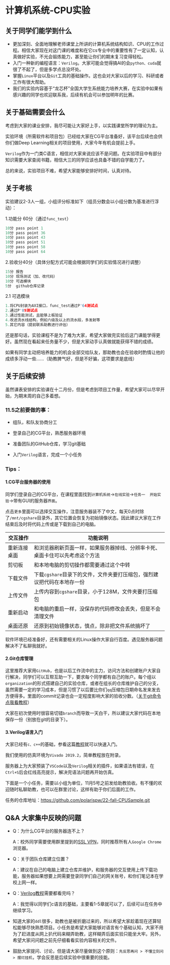 # 计算机系统-CPU实验

## 关于同学们能学到什么

- 更加深刻、全面地理解老师课堂上所讲的计算机系统结构知识、CPU的工作过程。相信大家现在对这门课的难度和在它cs专业中的重要性有了一定认知，认真做好实验，不光会锻炼能力，甚至能让你们的期末复习变得轻松。
- 入门一种新的编程语言：`Verilog`。大家可能会觉得搞AI的会`python、cuda`就很了不起了，但是多学点总没坏处。
- 掌握`Linux`平台以及`Git`工具的基础操作。这也会对大家以后的学习、科研或者工作有很大帮助。
- 我们的实验内容基于“龙芯杯”全国大学生系统能力培养大赛，在实验中如果有感兴趣的同学也欢迎联系我，后续有机会可以参加明年的比赛。

## 关于基础需要会什么

考虑到大家的课业安排，我尽可能让大家好上手，以实践课堂所学的理论为主。

实验环境（所需软件和项目包）已经给大家在CG平台准备好，该平台后续也会供你们做Deep Learning相关的项目使用，大家今年有机会提前上手。

`Verilog`作为一门类C语言，相信对大家来说应该不是问题。在实验项目中有部分知识需要大家查阅书籍，相信大三的同学应该也具备不错的自学能力了。

 总的来说，实验项目不难，希望大家能够安排好时间，认真对待。

## 关于考核

实验建议2-3人一组，小组评分标准如下（组员分数会以小组分数为基准进行浮动）：

1.功能分 60分（通过`func_test`）

```c++
10分 pass point 1
10分 pass point 36
10分 pass point 43	
10分 pass point 51
10分 pass point 58
10分 pass point 64
```

2.验收分40分（具体分配方式可能会根据同学们的实验情况进行调整）

```c++
15分 报告     
10分 现场测试（加、改代码）      
10分 可选模块        
5分  github仓库记录
```

2.1 可选模块

```c++
1.将CPU封装为AXI接口，func_test通过P'64测试点
2.通过P'89测试点
3.通过性能测试，且能够上板验证
4.改进流水线结构，例如六级及以上的流水段，多发射等
5.其它内容（提前联系助教进行评估）
```

还是那句话，实验课程不是为了难为大家，希望大家做完实验后这门课能学得更好。虽然现在看起来任务量不少，但是大家动手认真做就能获得不错的成绩。

如果有同学主动把培养能力的机会全部交给队友，那助教也会在验收时酌情让他的成绩多浮动一些......（助教脾气好，但是不好骗，这项要求是底线）

## 关于后续安排

虽然课表安排的实验课在十二月份，但是考虑到项目工作量，希望大家可以尽早开始，为期末周的自己多着想。

### 11.5之前要做的事：

- 组队，和队友协商分工

- 登录自己的CG平台，熟悉服务器环境

- 准备团队的GitHub仓库，学习git基础

- 入门`Verilog`语言，完成一个小任务
### Tips：

#### 1.CG平台服务器的使用

同学们登录自己的CG平台，在课程里面找到`计算机系统`->`在线实验`->`任务一  开始实验`->带有GUI的服务器`界面`。

点击`更多`里面可以选择交互操作，注意服务器装不了中文，每天0点时除了`/mnt/cgshare`目录外，其它位置会恢复为初始镜像状态。因此建议大家在工作结束后及时将代码上传或是下载到自己的电脑。

| 交互操作     | 功能说明                                                     |
| ------------ | ------------------------------------------------------------ |
| 重新连接桌面 | 和浏览器刷新页面一样，如果服务器掉线、分辨率卡死、桌面卡住可以先考虑这个方法 |
| 剪切板       | 和本地电脑的剪切操作都需要通过这个中转                       |
| 下载文件     | 下载`cgshare`目录下的文件，文件夹要打压缩包，强烈建议把代码在本地存一份 |
| 上传文件     | 上传内容到`cgshare`目录，小于128M，文件夹要打压缩包          |
| 重新启动     | 和电脑的重启一样，没保存的代码修改会丢失，但是不会清理文件   |
| 桌面还原     | 还原到初始镜像状态，慎点，除非把文件系统搞坏了               |

软件环境已经准备好，还有需要相关的Linux操作大家自行百度。遇见服务器问题解决不了私聊我就好。

#### 2.Git仓库管理

这里推荐大家用`GitHub`，也是以后工作流中的主力，访问方法和创建账户大家自行解决，同学们可以互帮互助一下，要求每个同学都有自己的账户。每个组以`organization`的形式搭建自己的实验仓库，或者在组长的仓库维护自己的分支，虽然需要一定的学习成本，但是习惯了以后要比你们`qq`压缩包日期命名发来发去方便得多。里面的commit记录也会一定程度影响大家的验收分数。（[关于git命令点我看教程](https://www.bilibili.com/video/BV19e4y1q7JJ/?spm_id_from=333.999.0.0&vd_source=fbab33d33705f6c6388c02ca694beb3c)）

大家在初次使用时很容易切错`branch`而导致一天白干，所以建议大家代码在本地保存一份（别放在git的目录下）。

#### 3.Verilog语言入门

大家已经有`c、c++`的基础，参看这篇[教程](https://www.runoob.com/w3cnote/verilog-tutorial.html)就可以快速入门。

我们使用的仿真环境为`Vivado 2019.2`，简单教程放在附录。

服务器上为大家预装了`VSCode`以及`Verilog`相关的插件，如果语法有错误，在`Ctrl+S`后会红线高亮提示，解决完语法问题再开始仿真。

下面是一个小任务，需要以小组为单位，11月5号之前发给助教验收。有不懂的欢迎随时私聊助教，也可以在群里讨论，这样有助于你们后面的工作。

任务的仓库地址：https://github.com/polarispw/22-fall-CPUSample.git

## Q&A 大家集中反映的问题

- Q：为什么CG平台的服务器连不上？

  A：校外同学需要使用群里提到的[SSL VPN](http://xwb.neu.edu.cn/2020/0130/c5481a164523/page.htm)，同时推荐所有人`Google Chrome`浏览器。

- Q：关于团队仓库建立位置？

  A：建议在自己的电脑上建立仓库并维护，和服务器的交互使用上传下载功能，服务器如果想要上网需要登录同学们自己的网关账号，和你们笔记本在学校上网一样。

- Q：[Verilog教程](https://www.runoob.com/w3cnote/verilog-tutorial.html)需要都看完吗？

  A：我觉得以同学们c语言的基础，主要看1-5章就可以了，后续可以在任务中继续学习。

- 知道大家的`ddl`很多，助教也是被折磨过来的，所以希望大家趁着现在还算轻松能够尽快熟悉项目。小任务是希望大家能够对语言有个基础认知，大家不用为了赶进度从网上扒代码来糊弄助教，这样糊弄后面实验只能坐大牢。另外，希望大家问问题之前先仔细看看实验内容相关的文件。
- 鼓励大家提问、讨论，但是请大家尽量做到这个原则：`先反思再问 > 不懂立刻问 > 摆烂挂机`，学会反思是后续实验中很重要的技能。

  
